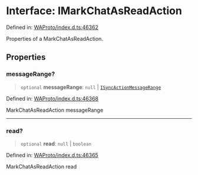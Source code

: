 # Interface: IMarkChatAsReadAction

Defined in: [WAProto/index.d.ts:46362](https://github.com/Fokusdotid/bail/blob/fcd0cec6f26de1fb545eb2e03fa5c63fbad99d3d/WAProto/index.d.ts#L46362)

Properties of a MarkChatAsReadAction.

## Properties

### messageRange?

> `optional` **messageRange**: `null` \| [`ISyncActionMessageRange`](ISyncActionMessageRange.md)

Defined in: [WAProto/index.d.ts:46368](https://github.com/Fokusdotid/bail/blob/fcd0cec6f26de1fb545eb2e03fa5c63fbad99d3d/WAProto/index.d.ts#L46368)

MarkChatAsReadAction messageRange

***

### read?

> `optional` **read**: `null` \| `boolean`

Defined in: [WAProto/index.d.ts:46365](https://github.com/Fokusdotid/bail/blob/fcd0cec6f26de1fb545eb2e03fa5c63fbad99d3d/WAProto/index.d.ts#L46365)

MarkChatAsReadAction read
